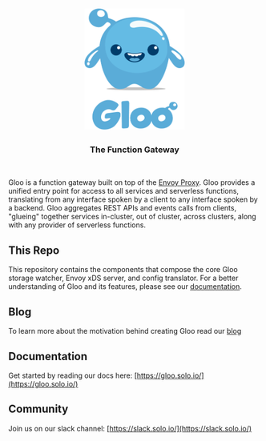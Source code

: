 
<h1 align="center">
    <img src="Gloo-01.png" alt="Gloo" width="200" height="242">
  <br>
</h1>


<h3 align="center">The Function Gateway</h3>
<BR>

Gloo is a function gateway built on top of the [Envoy Proxy](https://www.Envoyproxy.io). Gloo provides a unified entry point
for access to all services and serverless functions, translating from any interface spoken by a client to any interface
spoken by a backend. Gloo aggregates REST APIs and events calls from clients, "glueing" together services in-cluster, 
out of cluster, across clusters, along with any provider of serverless functions.

This Repo
-----
This repository contains the components that compose the core Gloo storage watcher, Envoy xDS server, and config translator.
For a better understanding of Gloo and its features, please see our [documentation](https://gloo.solo.io).

Blog
-----

To learn more about the motivation behind creating Gloo read our [blog](https://medium.com/solo-io/announcing-gloo-the-function-gateway-3f0860ef6600)

Documentation
-----

Get started by reading our docs here: [https://gloo.solo.io/](https://gloo.solo.io/)

Community
-----
Join us on our slack channel: [https://slack.solo.io/](https://slack.solo.io/)
